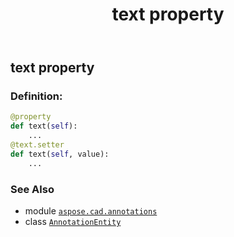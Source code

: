 ﻿---
title: text property
second_title: Aspose.CAD for Python via .NET API References
description: 
type: docs
weight: 80
url: /python-net/aspose.cad.annotations/annotationentity/text/
is_root: false
---

## text property

### Definition:
```python
@property
def text(self):
    ...
@text.setter
def text(self, value):
    ...
```

### See Also
* module [`aspose.cad.annotations`](../../)
* class [`AnnotationEntity`](/cad/python-net/aspose.cad.annotations/annotationentity)
